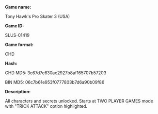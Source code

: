 **Game name:**

Tony Hawk's Pro Skater 3 (USA)

**Game ID:**

SLUS-01419

**Game format:**

CHD

**Hash:**

CHD MD5: 3c67d7e630ac2927b8af165707b57203

BIN MD5: 06c7b61e953f0777803b7d6a90b09f86

**Description:**

All characters and secrets unlocked. Starts at TWO PLAYER GAMES mode with "TRICK ATTACK" option highlighted.